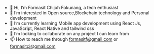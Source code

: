 - 👋 Hi, I’m Formasit Chijoh Fokunang, a tech enthusiast
- 👀 I’m interested in Open source,Blockchain technology and Personal development 
- 🌱 I’m currently learning Mobile app development using React Js, JavaScript,   React Native and tailwind css 
- 💞️ I’m looking to collaborate on any project I can learn from
- 📫 How to reach me through formasitf@gmail.com or formasitcj@gmail.com

<!---
Formasitchijoh/Formasitchijoh is a ✨ special ✨ repository because its `README.md` (this file) appears on your GitHub profile.
You can click the Preview link to take a look at your changes.
--->

